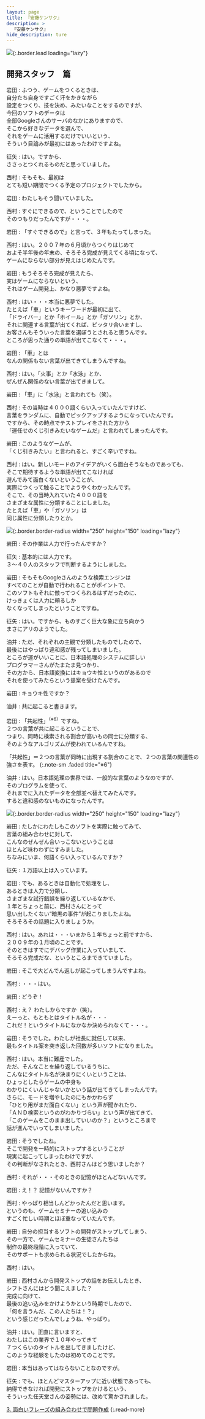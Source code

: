 ```yaml
---
layout: page
title: 『安藤ケンサク』
description: >
  『安藤ケンサク』
hide_description: ture
---
```


![](/others/interviews/jp/wii/rk3j/vol2/img/mainvisual2.jpg){:.border.lead loading="lazy"}

## 開発スタッフ　篇

岩田
: ふつう、ゲームをつくるときは、<br>自分たち自身ですごく汗をかきながら<br>設定をつくり、技を決め、みたいなことをするのですが、<br>今回のソフトのデータは<br>全部Googleさんのサーバのなかにありますので、<br>そこから好きなデータを選んで、<br>それをゲームに活用するだけでいいという、<br>そういう目論みが最初にはあったわけですよね。

征矢
: はい。ですから、<br>ささっとつくれるものだと思っていました。

西村
: そもそも、最初は<br>とても短い期間でつくる予定のプロジェクトでしたから。

岩田
: わたしもそう聞いていました。

西村
: すぐにできるので、ということでしたので<br>そのつもりだったんですが・・・。

岩田
: 「すぐできるので」と言って、３年もたってしまった。

西村
: はい。２００７年の６月頃からつくりはじめて<br>およそ半年後の年末の、そろそろ完成が見えてくる頃になって、<br>ゲームにならない部分が見えはじめたんです。

岩田
: もうそろそろ完成が見えたら、<br>実はゲームにならないという、<br>それはゲーム開発上、かなり悪夢ですよね。

西村
: はい・・・本当に悪夢でした。<br>たとえば「車」というキーワードが最初に出て、<br>「ドライバー」とか「ホイール」とか「ガソリン」とか、<br>それに関連する言葉が出てくれば、ピッタリ合いますし、<br>お客さんもそういった言葉を選ぼうとされると思うんです。<br>ところが思った通りの単語が出てこなくて・・・。

岩田
: 「車」とは<br>なんの関係もない言葉が出てきてしまうんですね。

西村
: はい。「火事」とか「水泳」とか、<br>ぜんぜん関係のない言葉が出てきまして。

岩田
: 「車」に「水泳」と言われても（笑）。

西村
: その当時は４０００語くらい入っていたんですけど、<br>言葉をランダムに、自動でピックアップするようになっていたんです。<br>ですから、その時点でテストプレイをされた方から<br>「運任せのくじ引きみたいなゲームだ」と言われてしまったんです。

岩田
: このようなゲームが、<br>「くじ引きみたい」と言われると、すごく辛いですね。

西村
: はい。新しいモードのアイデアがいくら面白そうなものであっても、<br>そこで期待するような単語が出てこなければ<br>遊んでみて面白くないということが、<br>実際につくって触ることでようやくわかったんです。<br>そこで、その当時入れていた４０００語を<br>さまざまな属性に分類することにしました。<br>たとえば「車」や「ガソリン」は<br>同じ属性に分類したりとか。

![](/others/interviews/jp/wii/rk3j/vol2/img/photo14.jpg){:.border.border-radius width="250" height="150" loading="lazy"}

岩田
: その作業は人力で行ったんですか？

征矢
: 基本的には人力です。<br>３〜４０人のスタッフで判断するようにしました。

岩田
: そもそもGoogleさんのような検索エンジンは<br>すべてのことが自動で行われることがポイントで、<br>このソフトもそれに倣ってつくられるはずだったのに、<br>けっきょくは人力に頼るしか<br>なくなってしまったということですね。

征矢
: はい。ですから、ものすごく巨大な象に立ち向かう<br>まさにアリのようでした。

油井
: ただ、それぞれの主観で分類したものでしたので、<br>最後にはやっぱり違和感が残ってしまいました。<br>ところが運がいいことに、日本語処理のシステムに詳しい<br>プログラマーさんがたまたま見つかり、<br>その方から、日本語変換にはキョウキ性というのがあるので<br>それを使ってみたらという提案を受けたんです。

岩田
: キョウキ性ですか？

油井
: 共に起こると書きます。

岩田
: 「共起性」<sup>（※6）</sup>ですね。<br>２つの言葉が共に起こるということで、<br>つまり、同時に検索される割合が高いもの同士に分類する、<br>そのようなアルゴリズムが使われているんですね。

「共起性」＝２つの言葉が同時に出現する割合のことで、２つの言葉の関連性の強さを表す。
{:.note-sm .faded title="※6"}

油井
: はい。日本語処理の世界では、一般的な言葉のようなのですが、<br>そのプログラムを使って、<br>それまでに入れたデータを全部並べ替えてみたんです。<br>すると違和感のないものになったんです。

![](/others/interviews/jp/wii/rk3j/vol2/img/photo15.jpg){:.border.border-radius width="250" height="150" loading="lazy"}

岩田
: たしかにわたしもこのソフトを実際に触ってみて、<br>言葉の組み合わせに対して、<br>こんなのぜんぜん合いっこないということは<br>ほとんど味わわずにすみました。<br>ちなみにいま、何語くらい入っているんですか？

征矢
: １万語以上は入っています。

岩田
: でも、あるときは自動化で処理をし、<br>あるときは人力で分類し、<br>さまざまな試行錯誤を繰り返しているなかで、<br>１年とちょっと前に、西村さんにとって<br>思い出したくない“暗黒の事件”が起こりましたよね。<br>そろそろその話題に入りましょうか。

西村
: はい。あれは・・・いまから１年ちょっと前ですから、<br>２００９年の１月頃のことです。<br>そのときはすでにデバッグ作業に入っていまして、<br>そろそろ完成だな、というところまできていました。

岩田
: そこで大どんでん返しが起こってしまうんですよね。

西村
: ・・・はい。

岩田
: どうぞ！

西村
: え？ わたしからですか（笑）。<br>えーっと、もともとはタイトル名が・・・<br>これだ！というタイトルになかなか決められなくて・・・。

岩田
: そうでした。わたしが社長に就任して以来、<br>最もタイトル案を突き返した回数が多いソフトになりました。

西村
: はい。本当に難産でした。<br>ただ、そんなことを繰り返しているうちに、<br>こんなにタイトル名が決まりにくいということは、<br>ひょっとしたらゲームの中身も<br>わかりにくいんじゃないかという話が出てきてしまったんです。<br>さらに、モードを増やしたのにもかかわらず<br>「ひとり用がまだ面白くない」という声が聞かれたり、<br>「ＡＮＤ検索というのがわかりづらい」という声が出てきて、<br>「このゲームをこのまま出していいのか？」というところまで<br>話が進んでいってしまいました。

岩田
: そうでしたね。<br>そこで開発を一時的にストップするということが<br>現実に起こってしまったわけですが、<br>その判断がなされたとき、西村さんはどう思いましたか？

西村
: それが・・・そのときの記憶がほとんどないんです。

岩田
: え！？ 記憶がないんですか？

西村
: やっぱり相当しんどかったんだと思います。<br>というのも、ゲームセミナーの追い込みの<br>すごく忙しい時期とほぼ重なっていたんです。

岩田
: 自分の担当するソフトの開発がストップしてしまう、<br>その一方で、ゲームセミナーの生徒さんたちは<br>制作の最終段階に入っていて、<br>そのサポートも求められる状況でしたからね。

西村
: はい。

岩田
: 西村さんから開発ストップの話をお伝えしたとき、<br>シフトさんにはどう聞こえました？<br>完成に向けて、<br>最後の追い込みをかけようかという時期でしたので、<br>「何を言うんだ、この人たちは！？」<br>という感じだったんでしょうね、やっぱり。

油井
: はい。正直に言いますと、<br>わたしはこの業界で１０年やってきて<br>７つくらいのタイトルを出してきましたけど、<br>このような経験をしたのは初めてのことです。

岩田
: 本当はあってはならないことなのですが。

征矢
: でも、ほとんどマスターアップに近い状態であっても、<br>納得できなければ開発にストップをかけるという、<br>そういった任天堂さんの姿勢には、改めて驚かされました。

[3. 面白いフレーズの組み合わせで問題作成](3.md)
{:.read-more}

